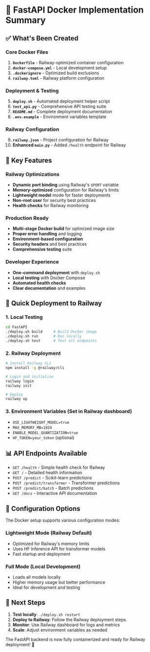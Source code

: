 # 🚀 FastAPI Docker Implementation Summary

## ✅ What's Been Created

### Core Docker Files
1. **`Dockerfile`** - Railway-optimized container configuration
2. **`docker-compose.yml`** - Local development setup
3. **`.dockerignore`** - Optimized build exclusions
4. **`railway.toml`** - Railway platform configuration

### Deployment & Testing
5. **`deploy.sh`** - Automated deployment helper script
6. **`test_api.py`** - Comprehensive API testing suite
7. **`README.md`** - Complete deployment documentation
8. **`.env.example`** - Environment variables template

### Railway Configuration
9. **`railway.json`** - Project configuration for Railway
10. **Enhanced `main.py`** - Added `/health` endpoint for Railway

## 🎯 Key Features

### Railway Optimizations
- **Dynamic port binding** using Railway's `$PORT` variable
- **Memory-optimized** configuration for Railway's limits
- **Lightweight model** mode for faster deployments
- **Non-root user** for security best practices
- **Health checks** for Railway monitoring

### Production Ready
- **Multi-stage Docker build** for optimized image size
- **Proper error handling** and logging
- **Environment-based configuration**
- **Security headers** and best practices
- **Comprehensive testing** suite

### Developer Experience
- **One-command deployment** with `deploy.sh`
- **Local testing** with Docker Compose
- **Automated health checks**
- **Clear documentation** and examples

## 🚀 Quick Deployment to Railway

### 1. Local Testing
```bash
cd FastAPI
./deploy.sh build     # Build Docker image
./deploy.sh run       # Run locally
./deploy.sh test      # Test all endpoints
```

### 2. Railway Deployment
```bash
# Install Railway CLI
npm install -g @railway/cli

# Login and initialize
railway login
railway init

# Deploy
railway up
```

### 3. Environment Variables (Set in Railway dashboard)
- `USE_LIGHTWEIGHT_MODEL=true`
- `MAX_MEMORY_MB=1024`
- `ENABLE_MODEL_QUANTIZATION=true`
- `HF_TOKEN=your_token` (optional)

## 📊 API Endpoints Available
- `GET /health` - Simple health check for Railway
- `GET /` - Detailed health information
- `POST /predict` - Scikit-learn predictions
- `POST /predict/transformer` - Transformer predictions
- `POST /predict/batch` - Batch predictions
- `GET /docs` - Interactive API documentation

## 🔧 Configuration Options

The Docker setup supports various configuration modes:

### Lightweight Mode (Railway Default)
- Optimized for Railway's memory limits
- Uses HF Inference API for transformer models
- Fast startup and deployment

### Full Mode (Local Development)
- Loads all models locally
- Higher memory usage but better performance
- Ideal for development and testing

## 📝 Next Steps

1. **Test locally**: `./deploy.sh restart`
2. **Deploy to Railway**: Follow the Railway deployment steps
3. **Monitor**: Use Railway dashboard for logs and metrics
4. **Scale**: Adjust environment variables as needed

The FastAPI backend is now fully containerized and ready for Railway deployment! 🎉
